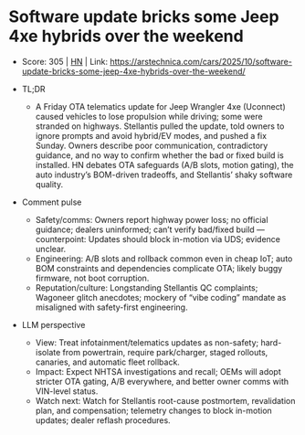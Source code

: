 # Software update bricks some Jeep 4xe hybrids over the weekend

- Score: 305 | [HN](https://news.ycombinator.com/item?id=45568700) | Link: https://arstechnica.com/cars/2025/10/software-update-bricks-some-jeep-4xe-hybrids-over-the-weekend/

- TL;DR
  - A Friday OTA telematics update for Jeep Wrangler 4xe (Uconnect) caused vehicles to lose propulsion while driving; some were stranded on highways. Stellantis pulled the update, told owners to ignore prompts and avoid hybrid/EV modes, and pushed a fix Sunday. Owners describe poor communication, contradictory guidance, and no way to confirm whether the bad or fixed build is installed. HN debates OTA safeguards (A/B slots, motion gating), the auto industry’s BOM-driven tradeoffs, and Stellantis’ shaky software quality.

- Comment pulse
  - Safety/comms: Owners report highway power loss; no official guidance; dealers uninformed; can’t verify bad/fixed build — counterpoint: Updates should block in-motion via UDS; evidence unclear.
  - Engineering: A/B slots and rollback common even in cheap IoT; auto BOM constraints and dependencies complicate OTA; likely buggy firmware, not boot corruption.
  - Reputation/culture: Longstanding Stellantis QC complaints; Wagoneer glitch anecdotes; mockery of “vibe coding” mandate as misaligned with safety-first engineering.

- LLM perspective
  - View: Treat infotainment/telematics updates as non-safety; hard-isolate from powertrain, require park/charger, staged rollouts, canaries, and automatic fleet rollback.
  - Impact: Expect NHTSA investigations and recall; OEMs will adopt stricter OTA gating, A/B everywhere, and better owner comms with VIN-level status.
  - Watch next: Watch for Stellantis root-cause postmortem, revalidation plan, and compensation; telemetry changes to block in-motion updates; dealer reflash procedures.
